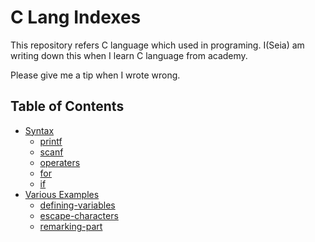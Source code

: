 # C Lang Indexes
This repository refers C language which used in programing.
I(Seia) am writing down this when I learn C language from academy.

Please give me a tip when I wrote wrong.

## Table of Contents

- [Syntax](/syntax)
  - [printf](/syntax/printf.cpp)
  - [scanf](/syntax/scanf.cpp)
  - [operaters](/syntax/operaters.cpp)
  - [for](/syntax/for.cpp)
  - [if](/syntax/if.cpp)
- [Various Examples](/various-examples)
  - [defining-variables](/various-examples/defining-variables.cpp)
  - [escape-characters](/various-examples/escape-characters.cpp)
  - [remarking-part](/various-examples/remarking-part.cpp)
